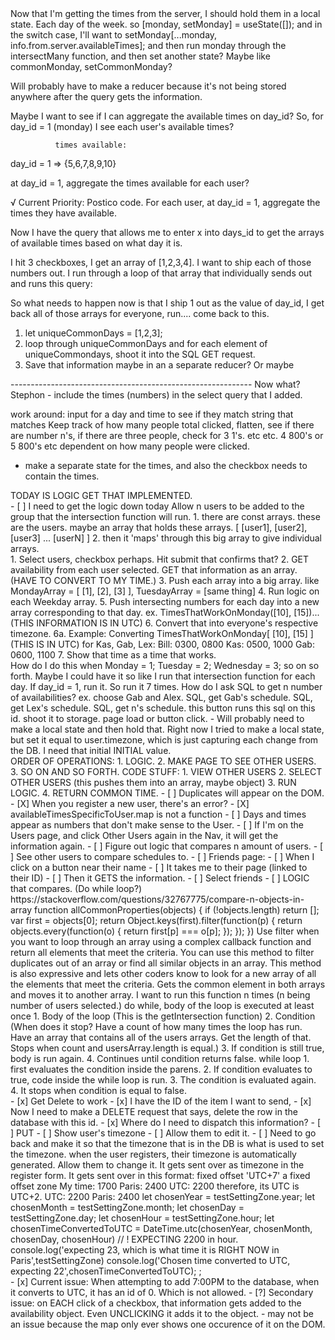 <div day=09/16/22 0105>
Now that I'm getting the times from the server, I should hold them in a local state. Each day of the week.
so [monday, setMonday] = useState([]);
and in the switch case, I'll want to 
setMonday[...monday, info.from.server.availableTimes];
and then run monday through the intersectMany function, and then set another state? Maybe like commonMonday, setCommonMonday?

Will probably have to make a reducer because it's not being stored anywhere after the query gets the information.
</div>

<div day=09/15/22 0715>
<div day=09/15/22 1914>

<script borked handleSubmit>
      const handleSubmit = () => {
    console.log(compareArray)
    console.log(intersectMany(compareArray))
    let commonalities = intersectMany(...compareArray);
    setCommonalities(...commonalities);
    // console.log('unique days: ', getUnique(commonalities));
    let uniqueCommonDays = getUnique(commonalities).sort();
    setUniqueCommonDays([...uniqueCommonDays])
    // setUniqueCommonDays(getUnique(commonalities).sort());
    // setCommonalities(getUnique(commonalities).sort());
    // console.log('COMMONALITIES', commonalities)
    handleGettingAvailableTimes(uniqueCommonDays);
    
    //unique days doesn't get hit UNTIL handleSubmit is clicked.
    // setCompareArray(0); //should reset it upon click of submit maybe hold off on this
  }
</script>

Maybe I want to see if I can aggregate the available times on day_id? 
So, for day_id = 1 (monday) I see each user's available times? 


              times available:
day_id = 1 => {5,6,7,8,9,10}

at day_id = 1, aggregate the times available for each user?

√ Current Priority: Postico code. For each user, at day_id = 1, aggregate the times they have available.

Now I have the query that allows me to enter x into days_id to get the arrays of available times based on what day it is.

<script SQL that gets all available times based on day>
SELECT
	"user".id,
	"user".username,
	"days".day,
	array_agg("availability".time_id) AS "availableTimes"
FROM
	"availability"
	JOIN "user" ON "user".id = "availability".user_id
	JOIN "days" ON "days".id = "availability".days_id
WHERE
	"availability".days_id = ${1}
GROUP BY
	"user".id,
	"user".username,
	"days".day;
</script>

I hit 3 checkboxes, I get an array of [1,2,3,4]. I want to ship each of those numbers out.
I run through a loop of that array that individually sends out and runs this query:

<script>
                    SELECT
                        "user".id,
                        "user".username,
                        "days".day,
                        array_agg("availability".time_id) AS "availableTimes"
                    FROM
                        "availability"
                        JOIN "user" ON "user".id = "availability".user_id
                        JOIN "days" ON "days".id = "availability".days_id
                    WHERE
                        "availability".days_id = ${1}
                    GROUP BY
                        "user".id,
                        "user".username,
                        "days".day;
</script>

So what needs to happen now is that I ship 1 out as the value of day_id, I get back all of those arrays for everyone, run.... come back to this.

1. let uniqueCommonDays = [1,2,3];
2. loop through uniqueCommonDays and for each element of uniqueCommondays, shoot it into the SQL GET request.
3. Save that information maybe in an a separate reducer? Or maybe 

</div>

<div Nix this: TEST>
<script>
router.get('/', (req, res) => {
  // Send back user object from the session (previously queried from the database)
  const query = `
    SELECT "user".id, "user".username, "user".timezone, array_agg("availability".days_id) "availableDays"
    FROM "user"
    JOIN "availability" ON "user".id = "availability".user_id
    GROUP BY "user".id, "user".username, "user".timezone
;`;
  const queryTwo = `
    SELECT
    "user".id,
    "user".username,
    "days".id,
    "days".day,
    array_agg("availability".time_id) AS "availableTimes"
  FROM
    "availability"
    JOIN "user" ON "user".id = "availability".user_id
    JOIN "days" ON "days".id = "availability".days_id
  WHERE
    "availability".days_id = 1
  GROUP BY
    "user".id,
    "user".username,
    "days".day,
    "days".id;
  `;
  pool.query(query)
    .then(result => {
      console.log('result.rows on server side:',result.rows) // this is coming back as each user id, their id, username, timezone, and available days.
      res.send(result.rows);
    })
  pool.query(queryTwo)
    .then(resultTwo => {
      console.log('secondQuery test on server side:', resultTwo.rows)
      res.send(resultTwo.rows);
    })
    .catch(err => {
      console.log('ERROR: Get all users times', err);
      res.sendStatus(500)
    })
});
</script>

<div query example with two query texts.>
<script>
    // updates a specific movie and genre
router.put('/:id', (req, res) => {
  console.log("hi", req.body.genre_id)
  const id = req.params.id
  const title = req.body.title
  const description = req.body.description
  const genre = req.body.genre_id
  const queryText = `
    UPDATE "movies"
    SET "title" = $2, "description" = $3
    WHERE "id" = $1;`;
  const queryText2 = `
    UPDATE "movies_genres"
    SET "genre_id" = $2
    WHERE "movie_id" = $1;`
  pool.query(queryText, [id, title, description])
  pool.query(queryText2, [id, genre])
    .then(results => {
      res.sendStatus(200)
    }).catch(err => {
      console.log(err)
      res.sendStatus(500)
    })
})
</script>
</div>

</div>
------------------------------------------------------------
Now what? 
Stephon - 
include the times (numbers) in the select query that I added.

work around: input for a day and time to see if they match string that matches
Keep track of how many people total clicked, flatten, see if there are number n's, if there are three people, check for 3 1's. etc etc.
4 800's or 5 800's etc dependent on how many people were clicked.

- make a separate state for the times, and also the checkbox needs to contain the times.

<script LIZ AND KRIS HELPED ME>
    BLOCKERS:
    1. Can not figure out how to get information to compare.
    2. Not sure how hard it will be to compare different days.
    3. Need to convert presented times free in users timezone.
GOAL:
- Select n number of users and see if they have any common times in Postico. 

PLAN OF ATTACK W/ LIZ
- have local state.
- n number of people to saga
- saga will loop over do that many get requests. Do for loop in my try saga. the axios get will be in the for loop. put response.rows into an array initialized in try but outside of for loop. Then that array will be available. if resultsarray[0], nested loops,
after 

? WHAT DOES THE ARRAY AFTER THE GET REQUEST LOOK LIKE ?
For the sake of my sanity, just consider Monday.
When I make a GET request, I want that information to look like this:

For user1 = [ 100, 200, 300, 400, 500 ] meaning, 
I only want the information availability table, from the time_id column where day_id = 1, and it returns the time_id.

[[1,3,4,2,5],[1,4,7,3,6,2,5,1],[1,3,4,2]]
[[1,2,3,4,5], [1,2,3,4,5,6,7,1], [1,2,3,4]] 
expected commonalities: [1,2,3,4]
</script>

</div>

<div day=09/14/22 0919>
TODAY IS LOGIC GET THAT IMPLEMENTED.
</div>

<div day=09/13/22 1125>
<div TODO>
    - [ ] I need to get the logic down today
    Allow n users to be added to the group that the intersection function will run.
    1. there are const arrays. these are the users. maybe an array that holds these arrays. [ [user1], [user2], [user3] ... [userN] ]
    2. then it 'maps' through this big array to give individual arrays.
</div>
<div ORDER OF OPERATIONS>
    1. Select users, checkbox perhaps. Hit submit that confirms that?
    2. GET availability from each user selected. GET that information as an array. (HAVE TO CONVERT TO MY TIME.)
    3. Push each array into a big array. like MondayArray = [ [1], [2], [3] ], TuesdayArray = [same thing]
    4. Run logic on each Weekday array.
    5. Push intersecting numbers for each day into a new array corresponding to that day. ex. TimesThatWorkOnMonday([10], [15])...(THIS INFORMATION IS IN UTC)
    6. Convert that into everyone's respective timezone.
        6a. Example: Converting TimesThatWorkOnMonday[ [10], [15] ](THIS IS IN UTC) for Kas, Gab, Lex:
                Bill: 0300, 0800
                Kas:  0500, 1000
                Gab:  0600, 1100
    7. Show that time as a time that works.
<div DO!>
<script>
1. When I click Gab's Schedule button, it should send me to her page and display her availability in MY time.
    //X Need to GO to a page, steps to do that:
        //X Make a new component and path that goes to /id?
        //X Get Gab's id.
        //X maybe onClick of the schedule, dispatch to a saga that triggers a GET request for THAT specific user from the AVAILABILITY table and then saves that information to a userSpecificReducer. 
          //X Then on the new component, map and display the available times of that user.
        // - New protectedroute in App.
        // Takes me to new component that has a path of "/user/:id
<script>
</div>
</div>

<div Code: intersection using spread>
    <script>
    const mondayArray = [ [MondayGab], [MondayKas], [MondayBill]]
    const arr1 = ['Gab'];
    const arr2 = ['Gab', 'Kas'];
    const arr3 = ['Gab', 'Kas', 'Bill'];
    const intersection = (arr1, arr2) => {
    const res = [];
    for(let i = 0; i < arr1.length; i++){
        if(!arr2.includes(arr1[i])){
            continue;
        };
        res.push(arr1[i]);
    };
    return res;
    };
    const intersectMany = (...arrs) => {
    let res = arrs[0].slice();
    for(let i = 1; i < arrs.length; i++){
        res = intersection(res, arrs[i]);
    };
    return res;
    };
    console.log(intersectMany(arr1, arr2, arr3));
    const bigArray = [ arr1, arr2, arr3 ]
    console.log('big array without the spread operator:', bigArray)
    console.log('big array using the spread operator: ',...bigArray)
    </script>
</div>
<div Concern!>
    <!-- !Concern: HOW TO DETERMINE AVAILABILITY ON DAYS MONDAY THROUGH SUNDAY! -->
    How do I do this when 
    Monday = 1;
    Tuesday = 2;
    Wednesday = 3;
    so on so forth.
    Maybe I could have it so like I run that intersection function for each day. If day_id = 1, run it. So run it 7 times.
    <!-- !Concern: HOW DO I INPUT N AMOUNT OF SQL QUERIES BASED ON PEOPLE CHOSEN! -->
    How do I ask SQL to get n number of availabilities? 
    ex. choose Gab and Alex.
    SQL, get Gab's schedule.
    SQL, get Lex's schedule.
    SQL, get n's schedule.
    this button runs this sql on this id. shoot it to storage. page load or button click.
    <!-- *CONCERN: Reset button that changes timezone to initial value? -->
    - Will probably need to make a local state and then hold that. Right now I tried to make a local state, but set it equal to user.timezone, which is just capturing each change from the DB. I need that initial INITIAL value.
</div>
</div>

<div day=09/12/22 0900>
<!-- *PLAN OF ATTACK* -->
ORDER OF OPERATIONS:
1. LOGIC. 
<script id='LOGIC'>
const arr1 = [2, 6, 7, 1, 7, 8, 4, 3];
const arr2 = [5, ,7, 2, 2, 1, 3];
const arr3 = [1, 56, 345, 6, 54, 2, 68, 85, 3];
const intersection = (arr1, arr2) => {
   const res = [];
   for(let i = 0; i < arr1.length; i++){
      if(!arr2.includes(arr1[i])){
         continue;
      };
      res.push(arr1[i]);
   };
   return res;
};
const intersectMany = (...arrs) => {
   let res = arrs[0].slice();
   for(let i = 1; i < arrs.length; i++){
      res = intersection(res, arrs[i]);
   };
   return res;
};
console.log(intersectMany(arr1, arr2, arr3));
</script>
2. MAKE PAGE TO SEE OTHER USERS.
3. SO ON AND SO FORTH.
<!--  -->
CODE STUFF:
1. VIEW OTHER USERS
2. SELECT OTHER USERS (this pushes them into an array, maybe object)
3. RUN LOGIC.
4. RETURN COMMON TIME.
<!-- !ISSUES!  -->
- [ ] Duplicates will appear on the DOM.
- [X] When you register a new user, there's an error? 
    - [X] availableTimesSpecificToUser.map is not a function
    <!-- * Peter solved this, when I register a user, on the UserPage component, it tries to map through an array, but the array is empty because the User hasn't gotten the chance to actually select times. Gotta move it >:( -->
- [ ] Days and times appear as numbers that don't make sense to the User.
- [ ] If I'm on the Users page, and click Other Users again in the Nav, it will get the information again.
<!-- TODO: -->
- [ ] Figure out logic that compares n amount of users.
- [ ] See other users to compare schedules to.
- [ ] Friends page:
    - [ ] When I click on a button near their name
    - [ ] It takes me to their page (linked to their ID)
    - [ ] Then it GETS the information.
        - [ ] Select friends
        - [ ] LOGIC that compares. (Do while loop?)
<!-- ?MAYBE USEFUL? -->
https://stackoverflow.com/questions/32767775/compare-n-objects-in-array
function allCommonProperties(objects) {
    if (!objects.length) return [];
    var first = objects[0];
    return Object.keys(first).filter(function(p) {
        return objects.every(function(o) {
             return first[p] === o[p];
        });
    });
})
<!-- ? https://dev.to/christinecontreras/x-ways-to-iterate-over-arrays-and-when-to-use-each-icm ?-->
Use filter when you want to loop through an array using a complex callback function and return all elements that meet the criteria. 
You can use this method to filter duplicates out of an array or find all similar objects in an array. 
This method is also expressive and lets other coders know to look for a new array of all the elements that meet the criteria.
<!-- ? https://bobbyhadz.com/blog/javascript-get-intersection-of-two-arrays -->
Gets the common element in both arrays and moves it to another array. I want to run this function n times (n being number of users selected.)
<script>
function getIntersection(a, b) {
  const set1 = new Set(a);
  const set2 = new Set(b);
  const intersection = [...set1].filter(
    element => set2.has(element)
  );
  return intersection;
}
const arr1 = ['a', 'b', 'c', 'c'];
const arr2 = ['a', 'b', 'c', 'd', 'e', 'a'];
// 👇️ ['a', 'b','c']
console.log(getIntersection(arr1, arr2));
</script>
<!-- ? DO WHILE/WHILE ? -->
do while, body of the loop is executed at least once
1. Body of the loop (This is the getIntersection function)
2. Condition (When does it stop? Have a count of how many times the loop has run. Have an array that contains all of the users arrays. Get the length of that. Stops when count and usersArray.length is equal.)
3. If condition is still true, body is run again.
4. Continues until condition returns false.
<!-- ! Issue: how do I make it go to the next array? -->
<!-- ? Reduce, filter, includes. -->
while loop
1. first evaluates the condition inside the parens.
2. If condition evaluates to true, code inside the while loop is run.
3. The condition is evaluated again.
4. It stops when condition is equal to false.
<!-- ? https://www.geeksforgeeks.org/how-to-find-if-two-arrays-contain-any-common-item-in-javascript/ -->
<script>
// Declare Two array
const array1 = ['a', 'd', 'm', 'x'];
const array2 = ['p', 'y', 'k'];
// Function call
function findCommonElements2(arr1, arr2) {
 // Create an empty object
 let obj = {};
  // Loop through the first array
  for (let i = 0; i < arr1.length; i++) {
   // Check if element from first array
   // already exist in object or not
   if(!obj[arr1[i]]) {
    // If it doesn't exist assign the
    // properties equals to the
    // elements in the array
    const element = arr1[i];
    obj[element] = true;
   }
  }
  // Loop through the second array
  for (let j = 0; j < arr2.length ; j++) {
  // Check elements from second array exist
  // in the created object or not
  if(obj[arr2[j]]) {
   return true;
  }
 }
 return false;
}
document.write(findCommonElements2(array1, array2))
</script>    
<!-- If a checkbox is checked, do something.
need the await ('begin') for sure.
Don't need the query?
do need the 
await Promise.all(pizzas.map) stuff.
do need the await client.query('COMMIT') stuff.
catch (error)
and the finally. -->
</div>

<div day=09/11/22 1210>
- [x] Get Delete to work
    - [x] I have the ID of the item I want to send,
    - [x] Now I need to make a DELETE request that says, delete the row in the database with this id.
    - [x] Where do I need to dispatch this information?
- [ ] PUT
    - [ ] Show user's timezone
    - [ ] Allow them to edit it.
    - [ ] Need to go back and make it so that the timezone that is in the DB is what is used to set the timezone.
    when the user registers, their timezone is automatically generated. Allow them to change it. It gets sent over as timezone in the register form.
    It gets sent over in this format: fixed offset	'UTC+7'	a fixed offset zone
My time: 1700
Paris:   2400
UTC:     2200
therefore, its UTC is UTC+2.
UTC:     2200
Paris:   2400
    let chosenYear = testSettingZone.year;
    let chosenMonth = testSettingZone.month;
    let chosenDay = testSettingZone.day;
    let chosenHour = testSettingZone.hour;
    let chosenTimeConvertedToUTC = DateTime.utc(chosenYear, chosenMonth, chosenDay, chosenHour) // ! EXPECTING 2200 in hour.
    console.log('expecting 23, which is what time it is RIGHT NOW in Paris',testSettingZone)
    console.log('Chosen time converted to UTC, expecting 22',chosenTimeConvertedToUTC);
;
</div>

<div day=09/10/22 1327>
- [x] Current issue: When attempting to add 7:00PM to the database, when it converts to UTC, it has an id of 0. Which is not allowed.
- [?] Secondary issue: on EACH click of a checkbox, that information gets added to the availability object. Even UNCLICKING it adds it to the object.
    - may not be an issue because the map only ever shows one occurence of it on the DOM.
</div>